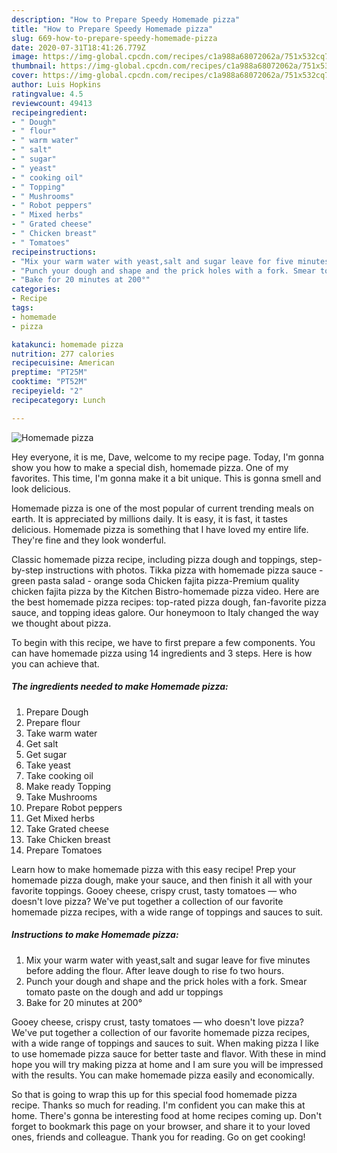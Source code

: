 ```yaml
---
description: "How to Prepare Speedy Homemade pizza"
title: "How to Prepare Speedy Homemade pizza"
slug: 669-how-to-prepare-speedy-homemade-pizza
date: 2020-07-31T18:41:26.779Z
image: https://img-global.cpcdn.com/recipes/c1a988a68072062a/751x532cq70/homemade-pizza-recipe-main-photo.jpg
thumbnail: https://img-global.cpcdn.com/recipes/c1a988a68072062a/751x532cq70/homemade-pizza-recipe-main-photo.jpg
cover: https://img-global.cpcdn.com/recipes/c1a988a68072062a/751x532cq70/homemade-pizza-recipe-main-photo.jpg
author: Luis Hopkins
ratingvalue: 4.5
reviewcount: 49413
recipeingredient:
- " Dough"
- " flour"
- " warm water"
- " salt"
- " sugar"
- " yeast"
- " cooking oil"
- " Topping"
- " Mushrooms"
- " Robot peppers"
- " Mixed herbs"
- " Grated cheese"
- " Chicken breast"
- " Tomatoes"
recipeinstructions:
- "Mix your warm water with yeast,salt and sugar leave for five minutes before adding the flour. After leave dough to rise fo two hours."
- "Punch your dough and shape and the prick holes with a fork. Smear tomato paste on the dough and add ur toppings"
- "Bake for 20 minutes at 200°"
categories:
- Recipe
tags:
- homemade
- pizza

katakunci: homemade pizza 
nutrition: 277 calories
recipecuisine: American
preptime: "PT25M"
cooktime: "PT52M"
recipeyield: "2"
recipecategory: Lunch

---
```



![Homemade pizza](https://img-global.cpcdn.com/recipes/c1a988a68072062a/751x532cq70/homemade-pizza-recipe-main-photo.jpg)

Hey everyone, it is me, Dave, welcome to my recipe page. Today, I'm gonna show you how to make a special dish, homemade pizza. One of my favorites. This time, I'm gonna make it a bit unique. This is gonna smell and look delicious.

Homemade pizza is one of the most popular of current trending meals on earth. It is appreciated by millions daily. It is easy, it is fast, it tastes delicious. Homemade pizza is something that I have loved my entire life. They're fine and they look wonderful.

Classic homemade pizza recipe, including pizza dough and toppings, step-by-step instructions with photos. Tikka pizza with homemade pizza sauce - green pasta salad - orange soda Chicken fajita pizza-Premium quality chicken fajita pizza by the Kitchen Bistro-homemade pizza video. Here are the best homemade pizza recipes: top-rated pizza dough, fan-favorite pizza sauce, and topping ideas galore. Our honeymoon to Italy changed the way we thought about pizza.


To begin with this recipe, we have to first prepare a few components. You can have homemade pizza using 14 ingredients and 3 steps. Here is how you can achieve that.

<!--inarticleads1-->

##### The ingredients needed to make Homemade pizza:

1. Prepare  Dough
1. Prepare  flour
1. Take  warm water
1. Get  salt
1. Get  sugar
1. Take  yeast
1. Take  cooking oil
1. Make ready  Topping
1. Take  Mushrooms
1. Prepare  Robot peppers
1. Get  Mixed herbs
1. Take  Grated cheese
1. Take  Chicken breast
1. Prepare  Tomatoes


Learn how to make homemade pizza with this easy recipe! Prep your homemade pizza dough, make your sauce, and then finish it all with your favorite toppings. Gooey cheese, crispy crust, tasty tomatoes — who doesn&#39;t love pizza? We&#39;ve put together a collection of our favorite homemade pizza recipes, with a wide range of toppings and sauces to suit. 

<!--inarticleads2-->

##### Instructions to make Homemade pizza:

1. Mix your warm water with yeast,salt and sugar leave for five minutes before adding the flour. After leave dough to rise fo two hours.
1. Punch your dough and shape and the prick holes with a fork. Smear tomato paste on the dough and add ur toppings
1. Bake for 20 minutes at 200°


Gooey cheese, crispy crust, tasty tomatoes — who doesn&#39;t love pizza? We&#39;ve put together a collection of our favorite homemade pizza recipes, with a wide range of toppings and sauces to suit. When making pizza I like to use homemade pizza sauce for better taste and flavor. With these in mind hope you will try making pizza at home and I am sure you will be impressed with the results. You can make homemade pizza easily and economically. 

So that is going to wrap this up for this special food homemade pizza recipe. Thanks so much for reading. I'm confident you can make this at home. There's gonna be interesting food at home recipes coming up. Don't forget to bookmark this page on your browser, and share it to your loved ones, friends and colleague. Thank you for reading. Go on get cooking!
